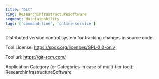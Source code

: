 ```yaml
---
title: "Git"
ring: ResearchInfrastructureSoftware
segment: Maintainability
tags: ['command-line', 'online-service']
---
```

Distributed version control system for tracking changes in source code.

Tool License: https://spdx.org/licenses/GPL-2.0-only

Tool url: https://git-scm.com/

Application Category (or Categories in case of multi-tier tool): ResearchInfrastructureSoftware
